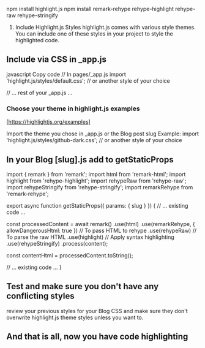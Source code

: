 npm install highlight.js
npm install remark-rehype rehype-highlight rehype-raw rehype-stringify

1. Include Highlight.js Styles
highlight.js comes with various style themes. You can include one of these styles in your project to style the highlighted code.

## Include via CSS in _app.js

javascript
Copy code
// In pages/_app.js
import 'highlight.js/styles/default.css'; // or another style of your choice

// ... rest of your _app.js ...

### Choose your theme in highlight.js examples

[https://highlightjs.org/examples]

Import the theme you chose in _app.js or the Blog post slug
Example:
import 'highlight.js/styles/github-dark.css'; // or another style of your choice

## In your Blog [slug].js add to getStaticProps

import { remark } from 'remark';
import html from 'remark-html';
import highlight from 'rehype-highlight';
import rehypeRaw from 'rehype-raw';
import rehypeStringify from 'rehype-stringify';
import remarkRehype from 'remark-rehype';

export async function getStaticProps({ params: { slug } }) {
  // ... existing code ...

  const processedContent = await remark()
    .use(html)
    .use(remarkRehype, { allowDangerousHtml: true }) // To pass HTML to rehype
    .use(rehypeRaw) // To parse the raw HTML
    .use(highlight) // Apply syntax highlighting
    .use(rehypeStringify)
    .process(content);

  const contentHtml = processedContent.toString();

  // ... existing code ...
}

## Test and make sure you don't have any conflicting styles

review your previous styles for your Blog CSS and make sure they don't overwrite highlight.js theme styles unless you want to.

## And that is all, now you have code highlighting